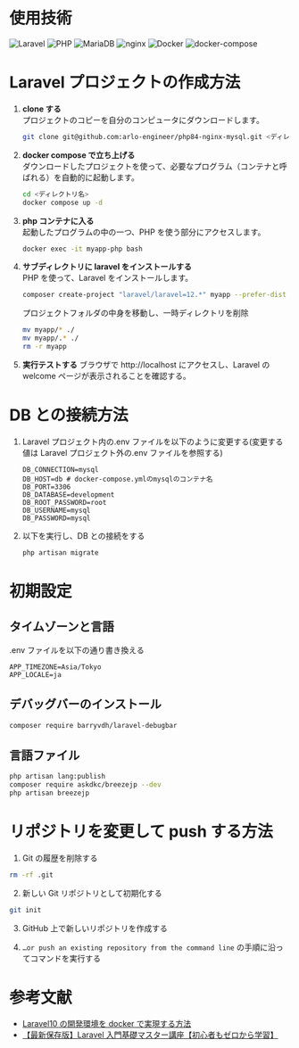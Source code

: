 # 使用技術

![Laravel](https://img.shields.io/badge/Laravel-11-brightgreen.svg)
![PHP](https://img.shields.io/badge/PHP-8.3-blue.svg)
![MariaDB](https://img.shields.io/badge/MySQL-8.0.33-blue.svg)
![nginx](https://img.shields.io/badge/nginx-1.27-blue.svg)
![Docker](https://img.shields.io/badge/Docker-26.1.4-blue.svg)
![docker-compose](https://img.shields.io/badge/docker--compose-2.27.1-blue.svg)

# Laravel プロジェクトの作成方法

1. **clone する**  
   プロジェクトのコピーを自分のコンピュータにダウンロードします。

   ```bash
   git clone git@github.com:arlo-engineer/php84-nginx-mysql.git <ディレクトリ名>
   ```

2. **docker compose で立ち上げる**  
   ダウンロードしたプロジェクトを使って、必要なプログラム（コンテナと呼ばれる）を自動的に起動します。

   ```bash
   cd <ディレクトリ名>
   docker compose up -d
   ```

3. **php コンテナに入る**  
   起動したプログラムの中の一つ、PHP を使う部分にアクセスします。

   ```bash
   docker exec -it myapp-php bash
   ```

4. **サブディレクトリに laravel をインストールする**  
   PHP を使って、Laravel をインストールします。
   ```bash
   composer create-project "laravel/laravel=12.*" myapp --prefer-dist
   ```
   プロジェクトフォルダの中身を移動し、一時ディレクトリを削除
   ```bash
   mv myapp/* ./
   mv myapp/.* ./
   rm -r myapp
   ```
5. **実行テストする**
   ブラウザで http://localhost にアクセスし、Laravel の welcome ページが表示されることを確認する。

# DB との接続方法

1. Laravel プロジェクト内の.env ファイルを以下のように変更する(変更する値は Laravel プロジェクト外の.env ファイルを参照する)
   ```:.env
   DB_CONNECTION=mysql
   DB_HOST=db # docker-compose.ymlのmysqlのコンテナ名
   DB_PORT=3306
   DB_DATABASE=development
   DB_ROOT_PASSWORD=root
   DB_USERNAME=mysql
   DB_PASSWORD=mysql
   ```
2. 以下を実行し、DB との接続をする
   ```bash
   php artisan migrate
   ```

# 初期設定

## タイムゾーンと言語

.env ファイルを以下の通り書き換える

```:.env
APP_TIMEZONE=Asia/Tokyo
APP_LOCALE=ja
```

## デバッグバーのインストール

```bash
composer require barryvdh/laravel-debugbar
```

## 言語ファイル

```bash
php artisan lang:publish
composer require askdkc/breezejp --dev
php artisan breezejp
```

# リポジトリを変更して push する方法

1. Git の履歴を削除する

```bash
rm -rf .git
```

2. 新しい Git リポジトリとして初期化する

```bash
git init
```

3. GitHub 上で新しいリポジトリを作成する

4. `…or push an existing repository from the command line` の手順に沿ってコマンドを実行する

# 参考文献

- [Laravel10 の開発環境を docker で実現する方法](https://qiita.com/hitotch/items/869070c3a9f474a358ea)
- [【最新保存版】Laravel 入門基礎マスター講座【初心者もゼロから学習】](https://youtu.be/SXjrlVs5Tnk?si=Dmr5qMVMMF33_ejB)
